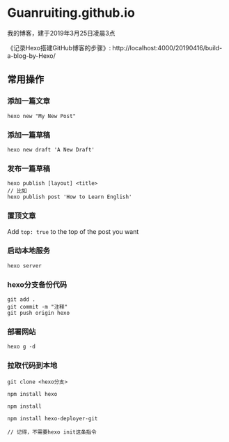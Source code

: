 # Guanruiting.github.io
我的博客，建于2019年3月25日凌晨3点

《记录Hexo搭建GitHub博客的步骤》: http://localhost:4000/20190416/build-a-blog-by-Hexo/

## 常用操作
### 添加一篇文章
```
hexo new "My New Post"
```
### 添加一篇草稿
```
hexo new draft 'A New Draft'
```
### 发布一篇草稿
```
hexo publish [layout] <title>
// 比如
hexo publish post 'How to Learn English'
```
### 置顶文章
Add `top: true` to the top of the post you want

### 启动本地服务
```
hexo server
```

### hexo分支备份代码
```
git add .
git commit -m "注释"
git push origin hexo

```

### 部署网站
```
hexo g -d
```

### 拉取代码到本地
```
git clone <hexo分支>

npm install hexo

npm install

npm install hexo-deployer-git

// 记得，不需要hexo init这条指令
```
